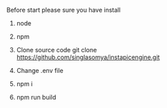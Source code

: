 Before start please sure you have install
1) node
2) npm

1) Clone source code
git clone https://github.com/singlasomya/instapicengine.git

2) Change .env file

3) npm i

4) npm run build
